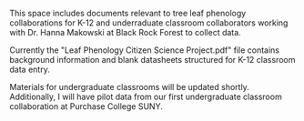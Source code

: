 This space includes documents relevant to tree leaf phenology collaborations for K-12 and underraduate classroom collaborators working with Dr. Hanna Makowski at Black Rock Forest to collect data.


Currently the "Leaf Phenology Citizen Science Project.pdf" file contains background information and blank datasheets structured for K-12 classroom data entry. 


Materials for undergraduate classrooms will be updated shortly. Additionally, I will have pilot data from our first undergraduate classroom collaboration at Purchase College SUNY.
